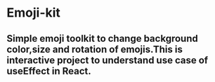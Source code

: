 # Emoji-kit

## Simple emoji toolkit to change background color,size and rotation of emojis.This is interactive project to understand use case of useEffect in React.